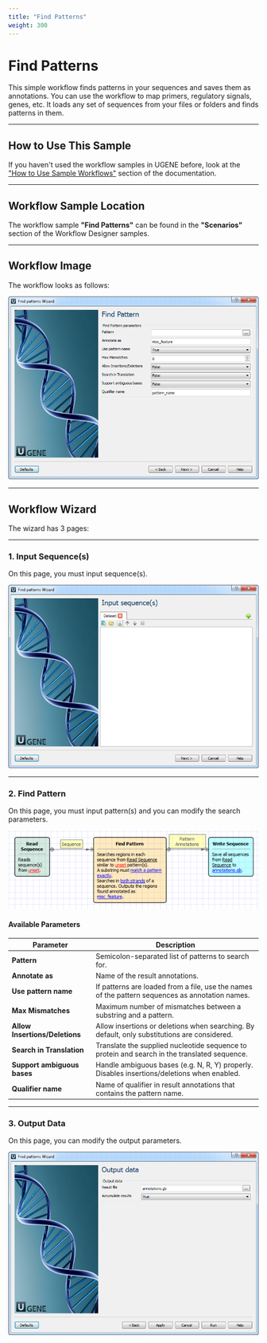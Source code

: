 ```yaml
---
title: "Find Patterns"
weight: 300
---
```


# Find Patterns

This simple workflow finds patterns in your sequences and saves them as annotations. You can use the workflow to map
primers, regulatory signals, genes, etc. It loads any set of sequences from your files or folders and finds patterns in
them.

---

## How to Use This Sample

If you haven't used the workflow samples in UGENE before, look at
the ["How to Use Sample Workflows"](../../introduction/how-to-use-sample-workflows) section of the documentation.

---

## Workflow Sample Location

The workflow sample **"Find Patterns"** can be found in the **"Scenarios"** section of the Workflow Designer samples.

---

## Workflow Image

The workflow looks as follows:

![Workflow](/images/65930540/65930541.png)

---

## Workflow Wizard

The wizard has 3 pages:

---

### 1. Input Sequence(s)

On this page, you must input sequence(s).

![Input](/images/65930540/65930542.png)

---

### 2. Find Pattern

On this page, you must input pattern(s) and you can modify the search parameters.

![Pattern Settings](/images/65930540/65930543.png)

#### Available Parameters

| **Parameter**                  | **Description**                                                                                 |
|--------------------------------|-------------------------------------------------------------------------------------------------|
| **Pattern**                    | Semicolon-separated list of patterns to search for.                                             |
| **Annotate as**                | Name of the result annotations.                                                                 |
| **Use pattern name**           | If patterns are loaded from a file, use the names of the pattern sequences as annotation names. |
| **Max Mismatches**             | Maximum number of mismatches between a substring and a pattern.                                 |
| **Allow Insertions/Deletions** | Allow insertions or deletions when searching. By default, only substitutions are considered.    |
| **Search in Translation**      | Translate the supplied nucleotide sequence to protein and search in the translated sequence.    |
| **Support ambiguous bases**    | Handle ambiguous bases (e.g. N, R, Y) properly. Disables insertions/deletions when enabled.     |
| **Qualifier name**             | Name of qualifier in result annotations that contains the pattern name.                         |

---

### 3. Output Data

On this page, you can modify the output parameters.

![Output](/images/65930540/65930544.png)
